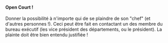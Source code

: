 #### Open Court !

Donner la possibilité à n'importe qui de se plaindre de son "chef" (et d'autres personnes !). Ceci peut être fait en contactant un des membre du bureau exécutif (les vice président des départements, ou le président).
La plainte doit être bien entendu justifiée !


